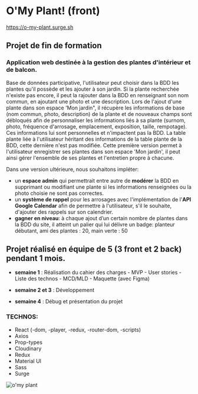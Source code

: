 # O'My Plant! (front)
https://o-my-plant.surge.sh

## Projet de fin de formation

### Application web destinée à la gestion des plantes d'intérieur et de balcon.

Base de données participative, l'utilisateur peut choisir dans la BDD les plantes qu'il possède et les ajouter à son jardin. 
Si la plante recherchée n'existe pas encore, il peut la rajouter dans la BDD  en renseignant son nom commun, en ajoutant une photo et une description.
Lors de l'ajout d'une plante dans son espace 'Mon jardin", il récupère les informations de base (nom commun, photo, description) de la plante et de nouveaux champs sont débloqués afin de personnaliser les informations liés à sa plante (surnom, photo, fréquence d'arrosage, emplacement, exposition, taille, rempotage). Ces informations lui sont personnelles et n'impactent pas la BDD. La table plante liée à l'utilisateur héritant des informations de la table plante de la BDD, cette dernière n'est pas modifiée.
Cette première version permet à l'utilisateur enregistrer ses plantes dans son espace 'Mon jardin', il peut ainsi gérer l'ensemble de ses plantes et l'entretien propre à chacune.

Dans une version ultérieure, nous souhaitons impléter:
- un **espace admin** qui permettrait entre autre de **modérer** la BDD en supprimant ou modifiant une plante si les informations renseignées ou la photo choisie ne sont pas correctes.
- un **système de rappel** pour les arrosages avec l'implémentation de l'**API Google Calendar** afin de permettre à l'utilisateur, s'il le souhaite, d'ajouter des rappels sur son calendrier.
- **gagner en niveau**: à chaque ajout d’un certain nombre de plantes dans la BDD du site, il atteint un palier qui lui délivre un badge: planteur débutant, ami des plantes : 20, main verte : 50


Projet réalisé en équipe de 5 (3 front et 2 back) pendant 1 mois.
- 
- **semaine 1** : Réalisation du cahier des charges
              - MVP
              - User stories
              - Liste des technos
              - MCD/MLD
              - Maquette (avec Figma)

- **semaine 2 et 3** : Développement
- **semaine 4** : Débug et présentation du projet

### TECHNOS:
- React (-dom, -player, -redux, -router-dom, -scripts)
- Axios
- Prop-types
- Cloudinary
- Redux
- Material UI
- Sass
- Surge

![o'my plant](https://res.cloudinary.com/piaeonia/image/upload/v1644741334/portfolio/xiwvqvuddql0r58uevpz.png)
